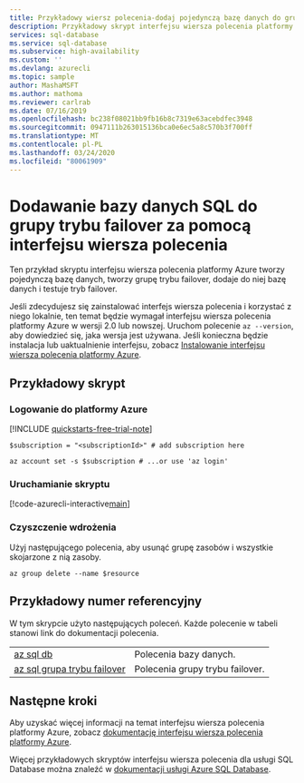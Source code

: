 ```yaml
---
title: Przykładowy wiersz polecenia-dodaj pojedynczą bazę danych do grupy trybu failover — usługa Azure SQL Database
description: Przykładowy skrypt interfejsu wiersza polecenia platformy Azure, aby utworzyć pojedynczą bazę danych usługi Azure SQL Database, dodać ją do grupy trybu failover i przetestować tryb failover.
services: sql-database
ms.service: sql-database
ms.subservice: high-availability
ms.custom: ''
ms.devlang: azurecli
ms.topic: sample
author: MashaMSFT
ms.author: mathoma
ms.reviewer: carlrab
ms.date: 07/16/2019
ms.openlocfilehash: bc238f08021bb9fb16b8c7319e63acebdfec3948
ms.sourcegitcommit: 0947111b263015136bca0e6ec5a8c570b3f700ff
ms.translationtype: MT
ms.contentlocale: pl-PL
ms.lasthandoff: 03/24/2020
ms.locfileid: "80061909"
---
```

# <a name="use-cli-to-add-an-azure-sql-database-into-a-failover-group"></a>Dodawanie bazy danych SQL do grupy trybu failover za pomocą interfejsu wiersza polecenia

Ten przykład skryptu interfejsu wiersza polecenia platformy Azure tworzy pojedynczą bazę danych, tworzy grupę trybu failover, dodaje do niej bazę danych i testuje tryb failover.

Jeśli zdecydujesz się zainstalować interfejs wiersza polecenia i korzystać z niego lokalnie, ten temat będzie wymagał interfejsu wiersza polecenia platformy Azure w wersji 2.0 lub nowszej. Uruchom polecenie `az --version`, aby dowiedzieć się, jaka wersja jest używana. Jeśli konieczna będzie instalacja lub uaktualnienie interfejsu, zobacz [Instalowanie interfejsu wiersza polecenia platformy Azure]( /cli/azure/install-azure-cli).

## <a name="sample-script"></a>Przykładowy skrypt

### <a name="sign-in-to-azure"></a>Logowanie do platformy Azure

[!INCLUDE [quickstarts-free-trial-note](../../../includes/quickstarts-free-trial-note.md)]

```azurecli-interactive
$subscription = "<subscriptionId>" # add subscription here

az account set -s $subscription # ...or use 'az login'
```

### <a name="run-the-script"></a>Uruchamianie skryptu

[!code-azurecli-interactive[main](../../../cli_scripts/sql-database/failover-groups/add-single-db-to-failover-group-az-cli.sh "Add single database to failover group")]

### <a name="clean-up-deployment"></a>Czyszczenie wdrożenia

Użyj następującego polecenia, aby usunąć grupę zasobów i wszystkie skojarzone z nią zasoby.

```azurecli-interactive
az group delete --name $resource
```

## <a name="sample-reference"></a>Przykładowy numer referencyjny

W tym skrypcie użyto następujących poleceń. Każde polecenie w tabeli stanowi link do dokumentacji polecenia.

| | |
|---|---|
| [az sql db](/cli/azure/sql/db) | Polecenia bazy danych. |
| [az sql grupa trybu failover](/cli/azure/sql/failover-group) | Polecenia grupy trybu failover. |

## <a name="next-steps"></a>Następne kroki

Aby uzyskać więcej informacji na temat interfejsu wiersza polecenia platformy Azure, zobacz [dokumentację interfejsu wiersza polecenia platformy Azure](/cli/azure).

Więcej przykładowych skryptów interfejsu wiersza polecenia dla usługi SQL Database można znaleźć w [dokumentacji usługi Azure SQL Database](../sql-database-cli-samples.md).
